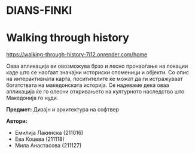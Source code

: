 

# DIANS-FINKI


# Walking through history

https://walking-through-history-7i12.onrender.com/home

Оваа апликација ви овозможува брзо и лесно пронаоѓање на локации каде што се наоѓаат значајни историски споменици и објекти. Со опис на интерактивната карта, поситителите ќе можат да ги истражуваат богатствата на македонската историја. Се надеваме дека оваа апликација ќе го олесни откривањето на културното наследство што Македонија го нуди.

**Предмет:** Дизајн и архитектура на софтвер


**Автори:**
- Емилија Лакинска (211016)
- Ева Коцева (211118)
- Мила Анастасова (211127)
